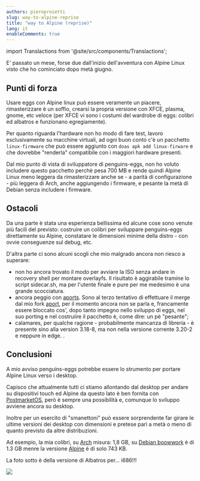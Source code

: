 ```yaml
---
authors: pieroproietti
slug: way-to-alpine-reprise
title: "way to Alpine (reprise)"
lang: it
enableComments: true
---
```


import Translactions from '@site/src/components/Translactions';

<Translactions />

E' passato un mese, forse due dall'inizio dell'avventura con Alpine Linux visto che ho cominciato dopo metà giugno. 

## Punti di forza
Usare eggs con Alpine linux può essere veramente un piacere, rimasterizzare è un soffio, crearsi la propria versione con XFCE, plasma, gnome, etc veloce (per XFCE vi sono i costumi del wardrobe di eggs: colibri ed albatros e funzionano egregiamente).

Per quanto riguarda l'hardware non ho modo di fare test, lavoro esclusivamente su macchine virtuali, ad ogni buon conto c'è un pacchetto `linux-firmware` che può essere aggiunto con `doas apk add linux-firware` e che dovrebbe "renderla" compatibile con i maggiori hardware presenti.

Dal mio punto di vista di sviluppatore di penguins-eggs, non ho voluto includere questo pacchetto perchè pesa 700 MB e rende quindi Alpine Linux meno leggera da rimasterizzare anche se - a parità di configurazione - più leggera  di Arch, anche aggiungendo i firmware, e pesante la metà di Debian senza includere i firmware.

## Ostacoli

Da una parte è stata una esperienza bellissima ed alcune cose sono venute più facili del previsto: costruire un colibri per sviluppare penguins-eggs direttamente su Alpine, constatare le dimensioni minime della distro - con ovvie conseguenze sul debug, etc.

D'altra parte ci sono alcuni scogli che mio malgrado ancora non riesco a superare:
* non ho ancora trovato il modo per avviare la ISO senza andare in recovery shell per montare overlayfs. Il risultato è aggirabile tramine lo script sidecar.sh, ma per l'utente finale e pure per me medesimo è una grande scocciatura.
* ancora peggio con [aports](https://gitlab.alpinelinux.org/alpine/aports). Sono al terzo tentativo di effettuare il merge dal mio fork [aport](https://gitlab.alpinelinux.org/pieroproietti/aports), per il momento ancora non se parla e, francamente essere bloccato cos', dopo tanto impegno nello sviluppo di eggs, nel suo porting e nel costruiire il pacchetto è, come dire: un pè "pesante";
* calamares, per qualche ragione - probabilmente mancanza di libreria - è presente sino alla version 3.18-8, ma non nella versione corrente 3.20-2  e neppure in edge.
.
## Conclusioni
A mio avviso penguins-eggs potrebbe essere lo strumento per portare Alpine Linux verso i desktop. 

Capisco che attualmente tutti ci stiamo allontando dal desktop per andare su dispositivi touch ed Alpine da questo lato è ben fornita con [PostmarketOS](https://postmarketos.org/), però è sempre una possibilità e, comunque lo sviluppo avviene ancora su desktop.

Inoltre per un esercito di "smanettoni" può essere sorprendente far girare le ultime versioni dei desktop con dimensioni e pretese pari a metà o meno di quanto previsto da altre distribuzioni.

Ad esempio, la mia colibri, su [Arch](https://sourceforge.net/projects/penguins-eggs/files/ISOS/arch/) misura: 1,8 GB, su [Debian boowwork](https://sourceforge.net/projects/penguins-eggs/files/ISOS/debian/bookworm/amd64/) è di 1.3 GB menre la versione [Alpine](https://sourceforge.net/projects/penguins-eggs/files/ISOS/alpine/) è di solo 743 KB.

La foto sotto è della versione di Albatros per... i686!!!

![](/images/albatros.png)